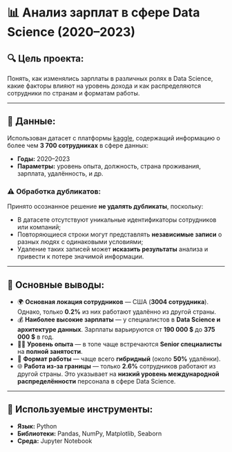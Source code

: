 # 📊 Анализ зарплат в сфере Data Science (2020–2023)

## 🔍 Цель проекта:
Понять, как изменялись зарплаты в различных ролях в Data Science, какие факторы влияют на уровень дохода и как распределяются сотрудники по странам и форматам работы.

---

## 📁 Данные:
Использован датасет с платформы [kaggle](https://www.kaggle.com/datasets/arnabchaki/data-science-salaries-2023/data), содержащий информацию о более чем **3 700 сотрудниках** в сфере данных:

- **Годы:** 2020–2023  
- **Параметры:** уровень опыта, должность, страна проживания, зарплата, удалённость, и др.

### ⚠️ Обработка дубликатов:
Принято осознанное решение **не удалять дубликаты**, поскольку:

- В датасете отсутствуют уникальные идентификаторы сотрудников или компаний;
- Повторяющиеся строки могут представлять **независимые записи** о разных людях с одинаковыми условиями;
- Удаление таких записей может **исказить результаты** анализа и привести к потере значимой информации.

---

## 🧠 Основные выводы:

- 🌍 **Основная локация сотрудников** — США (**3004 сотрудника**). Однако, только **0.2%** из них работают удалённо из другой страны.
- 💰 **Наиболее высокие зарплаты** — у специалистов в **Data Science и архитектуре данных**. Зарплаты варьируются от **190 000 $** до **375 000 $** в год.
- 🧑‍💼 **Уровень опыта** — в топе чаще встречаются **Senior специалисты** на **полной занятости**.
- 🛁 **Формат работы** — чаще всего **гибридный** (около **50%** удалёнки).
- 🌐 **Работа из-за границы** — только **2.6%** сотрудников работают из другой страны. Это указывает на **низкий уровень международной распределённости** персонала в сфере Data Science.

---

## 📌 Используемые инструменты:

- **Язык:** Python  
- **Библиотеки:** Pandas, NumPy, Matplotlib, Seaborn  
- **Среда:** Jupyter Notebook
